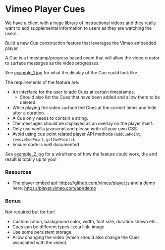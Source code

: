 # Vimeo Player Cues

We have a client with a huge library of instructional videos and they really want to
add supplemental information to users as they are watching the users.

Build a new Cue construction feature that leverages the Vimeo embedded player.

A Cue is a timestamp/progress based event that will allow the video creator to surface
messages as the video progresses.

See [example_1.jpg](./example_1.jpg) for what the display of the Cue could look like.

The requirements of the feature are:

- An interface for the user to add Cues at certain timestamps.
    - Should also list the Cues that have been added and allow them to be deleted.
- While playing the video surface the Cues at the correct times and hide after a duration.
- A Cue only needs to contain a string.
- The messages should be displayed as an overlay on the player itself.
- Only use vanilla javascript and please write all your own CSS.
- Avoid using cue point related player API methods (`addCuePoint`, `removeCuePoint`, `getCuePoints`).
- Ensure code is well documented

See [example_2.jpg](./example_2.jpg) for a wireframe of how the feature could work, the end result is totally up to you!

### Resources

- The player embed api: https://github.com/vimeo/player.js and a demo here: https://player.vimeo.com/api/demo

### Bonus

Not required but for fun!

- Customization, background color, width, font size, duration shown etc.
- Cues can be different types like a link, image
- Use some persistent storage.
- Allow changing the video (which should also change the Cues associated with the video).
